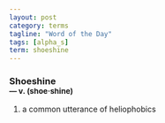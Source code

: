 ```yaml
---
layout: post
category: terms
tagline: "Word of the Day"
tags: [alpha_s]
term: shoeshine
---
```


<h3>Shoeshine<br/> <small>&mdash; v. (shoe<span>&middot;</span>shine)</small></h3>
<p><ol>
<li>a common utterance of heliophobics</li>
</ol></p>
